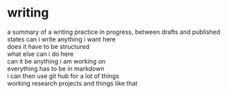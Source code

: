 # writing
a summary of a writing practice in progress, between drafts and published states 
can i write anything i want here <br>
does it have to be structured <br>
what else can i do here <br>
can it be anything i am working on <br>
everything has to be in markdown <br>
i can then use git hub for a lot of things <br>
working research projects and things like that <br>
